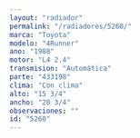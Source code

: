 ```yaml
---
layout: "radiador"
permalink: "/radiadores/5260/"
marca: "Toyota"
modelo: "4Runner"
ano: "1988"
motor: "L4 2.4"
transmision: "Automática"
parte: "433198"
clima: "Con clima"
alto: "15 3/4"
ancho: "20 3/4"
observaciones: ""
id: "5260"
---
```


